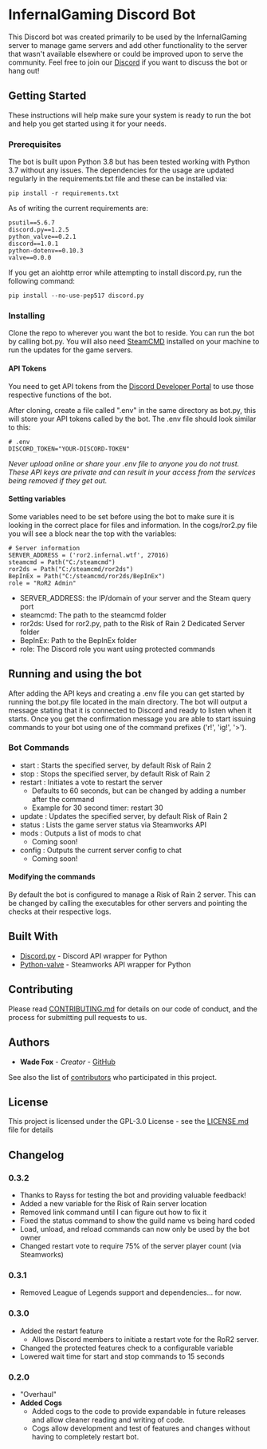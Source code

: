 # InfernalGaming Discord Bot

This Discord bot was created primarily to be used by the InfernalGaming server to manage game servers and add other functionality to the server that wasn't available elsewhere or could be improved upon to serve the community. Feel free to join our [Discord](https://discord.gg/YewZwpc) if you want to discuss the bot or hang out!

## Getting Started

These instructions will help make sure your system is ready to run the bot and help you get started using it for your needs.

### Prerequisites

The bot is built upon Python 3.8 but has been tested working with Python 3.7 without any issues. The dependencies for the usage are updated regularly in the requirements.txt file and these can be installed via:

```
pip install -r requirements.txt
```

As of writing the current requirements are:

```
psutil==5.6.7
discord.py==1.2.5
python_valve==0.2.1
discord==1.0.1
python-dotenv==0.10.3
valve==0.0.0
```

If you get an aiohttp error while attempting to install discord.py, run the following command:

```
pip install --no-use-pep517 discord.py
```

### Installing

Clone the repo to wherever you want the bot to reside. You can run the bot by calling bot.py. You will also need [SteamCMD](https://developer.valvesoftware.com/wiki/SteamCMD) installed on your machine to run the updates for the game servers.

#### API Tokens
You need to get API tokens from the [Discord Developer Portal](https://discordapp.com/developers/docs/intro) to use those respective functions of the bot.

After cloning, create a file called ".env" in the same directory as bot.py, this will store your API tokens called by the bot. The .env file should look similar to this:

```
# .env
DISCORD_TOKEN="YOUR-DISCORD-TOKEN"
```

*Never upload online or share your .env file to anyone you do not trust. These API keys are private and can result in your access from the services being removed if they get out.*

#### Setting variables
Some variables need to be set before using the bot to make sure it is looking in the correct place for files and information. In the cogs/ror2.py file you will see a block near the top with the variables:

```
# Server information
SERVER_ADDRESS = ('ror2.infernal.wtf', 27016)
steamcmd = Path("C:/steamcmd")
ror2ds = Path("C:/steamcmd/ror2ds")
BepInEx = Path("C:/steamcmd/ror2ds/BepInEx")
role = "RoR2 Admin"
```

* SERVER_ADDRESS: the IP/domain of your server and the Steam query port
* steamcmd: The path to the steamcmd folder
* ror2ds: Used for ror2.py, path to the Risk of Rain 2 Dedicated Server folder
* BepInEx: Path to the BepInEx folder
* role: The Discord role you want using protected commands

## Running and using the bot

After adding the API keys and creating a .env file you can get started by running the bot.py file located in the main directory. The bot will output a message stating that it is connected to Discord and ready to listen when it starts. Once you get the confirmation message you are able to start issuing commands to your bot using one of the command prefixes ('r!', 'ig!', '>').

### Bot Commands

* start : Starts the specified server, by default Risk of Rain 2
* stop : Stops the specified server, by default Risk of Rain 2
* restart : Initiates a vote to restart the server
  * Defaults to 60 seconds, but can be changed by adding a number after the command
  * Example for 30 second timer: restart 30
* update : Updates the specified server, by default Risk of Rain 2
* status : Lists the game server status via Steamworks API
* mods : Outputs a list of mods to chat
  * Coming soon!
* config : Outputs the current server config to chat
  * Coming soon!

#### Modifying the commands

By default the bot is configured to manage a Risk of Rain 2 server. This can be changed by calling the executables for other servers and pointing the checks at their respective logs.

## Built With

* [Discord.py](https://github.com/Rapptz/discord.py) - Discord API wrapper for Python
* [Python-valve](https://github.com/serverstf/python-valve) - Steamworks API wrapper for Python

## Contributing

Please read [CONTRIBUTING.md](https://github.com/InfernalPlacebo/ig-bot) for details on our code of conduct, and the process for submitting pull requests to us.

## Authors

* **Wade Fox** - *Creator* - [GitHub](https://github.com/InfernalPlacebo)

See also the list of [contributors](https://github.com/InfernalPlacebo/ig-bot/graphs/contributors) who participated in this project.

## License

This project is licensed under the GPL-3.0 License - see the [LICENSE.md](LICENSE.md) file for details

## Changelog

### 0.3.2
* Thanks to Rayss for testing the bot and providing valuable feedback!
* Added a new variable for the Risk of Rain server location
* Removed link command until I can figure out how to fix it
* Fixed the status command to show the guild name vs being hard coded
* Load, unload, and reload commands can now only be used by the bot owner
* Changed restart vote to require 75% of the server player count (via Steamworks)

### 0.3.1
* Removed League of Legends support and dependencies... for now.

### 0.3.0
* Added the restart feature
  * Allows Discord members to initiate a restart vote for the RoR2 server.
* Changed the protected features check to a configurable variable
* Lowered wait time for start and stop commands to 15 seconds

### 0.2.0
* "Overhaul"
* **Added Cogs**
  * Added cogs to the code to provide expandable in future releases and allow cleaner reading and writing of code.
  * Cogs allow development and test of features and changes without having to completely restart bot.

